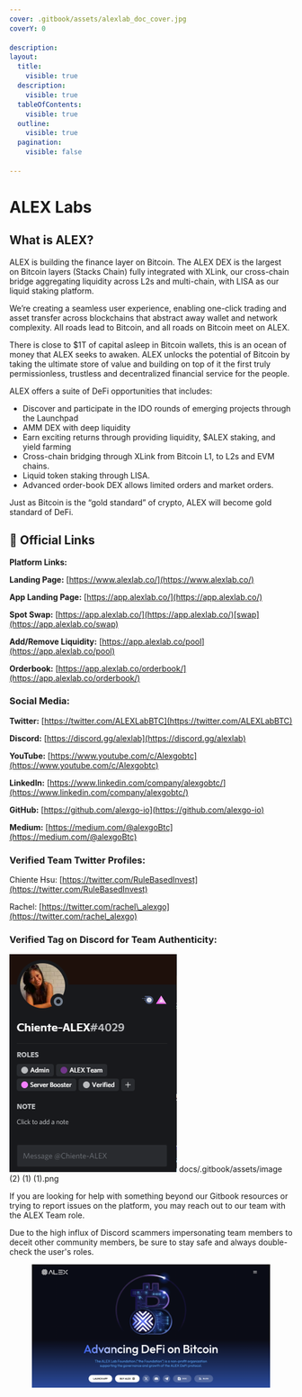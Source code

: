 ```yaml
---
cover: .gitbook/assets/alexlab_doc_cover.jpg
coverY: 0

description: 
layout:
  title:
    visible: true
  description:
    visible: true
  tableOfContents:
    visible: true
  outline:
    visible: true
  pagination:
    visible: false

---
```


# ALEX Labs

## What is ALEX?

<!-- 
{% hint style="danger" %}
🔥🌶️ Don't miss out! We've just launched the new [Bitcoin Native Token Swaps app](https://app.alexlab.co/bitcoin/swap)! 🌶️🔥

[Read more here...](product-features/bitcoin-swaps/README.md)
{% endhint %}
 -->

ALEX is building the finance layer on Bitcoin. The ALEX DEX is the largest on Bitcoin layers (Stacks Chain) fully integrated with XLink, our cross-chain bridge aggregating liquidity across L2s and multi-chain, with LISA as our liquid staking platform.&#x20;

We’re creating a seamless user experience, enabling one-click trading and asset transfer across blockchains that abstract away wallet and network complexity. All roads lead to Bitcoin, and all roads on Bitcoin meet on ALEX.

There is close to $1T of capital asleep in Bitcoin wallets, this is an ocean of money that ALEX seeks to awaken. ALEX unlocks the potential of Bitcoin by taking the ultimate store of value and building on top of it the first truly permissionless, trustless and decentralized financial service for the people.

ALEX offers a suite of DeFi opportunities that includes:

* Discover and participate in the IDO rounds of emerging projects through the Launchpad
* AMM DEX with deep liquidity
* Earn exciting returns through providing liquidity, $ALEX staking, and yield farming
* Cross-chain bridging through XLink from Bitcoin L1, to L2s and EVM chains.
* Liquid token staking through LISA.
* Advanced order-book DEX allows limited orders and market orders.

Just as Bitcoin is the “gold standard” of crypto, ALEX will become gold standard of DeFi.

## 🔗 Official Links

**Platform Links:**&#x20;

**Landing Page:** [https://www.alexlab.co/](https://www.alexlab.co/)

**App Landing Page:** [https://app.alexlab.co/](https://app.alexlab.co/)

**Spot Swap:** [https://app.alexlab.co/](https://app.alexlab.co/)[swap](https://app.alexlab.co/swap)

**Add/Remove Liquidity:** [https://app.alexlab.co/pool](https://app.alexlab.co/pool)

**Orderbook:** [https://app.alexlab.co/orderbook/](https://app.alexlab.co/orderbook/)


### **Social Media:**&#x20;

**Twitter:** [https://twitter.com/ALEXLabBTC](https://twitter.com/ALEXLabBTC)

**Discord:** [https://discord.gg/alexlab](https://discord.gg/alexlab)

**YouTube:** [https://www.youtube.com/c/Alexgobtc](https://www.youtube.com/c/Alexgobtc)

**LinkedIn:** [https://www.linkedin.com/company/alexgobtc/](https://www.linkedin.com/company/alexgobtc/)

**GitHub:** [https://github.com/alexgo-io](https://github.com/alexgo-io)

**Medium:** [https://medium.com/@alexgoBtc](https://medium.com/@alexgoBtc)



### **Verified Team Twitter Profiles:**&#x20;

Chiente Hsu: [https://twitter.com/RuleBasedInvest](https://twitter.com/RuleBasedInvest)

Rachel: [https://twitter.com/rachel\_alexgo](https://twitter.com/rachel_alexgo)



### Verified Tag on Discord for Team Authenticity:&#x20;

![Discord Role Verification](<.gitbook/assets/discord-role-verification.png>)
docs/.gitbook/assets/image (2) (1) (1).png

If you are looking for help with something beyond our Gitbook resources or trying to report issues on the platform, you may reach out to our team with the ALEX Team role.

Due to the high influx of Discord scammers impersonating team members to deceit other community members, be sure to stay safe and always double-check the user's roles.

<figure><img src=".gitbook/assets/alexlab_landing_page.png" alt=""><figcaption></figcaption></figure>
